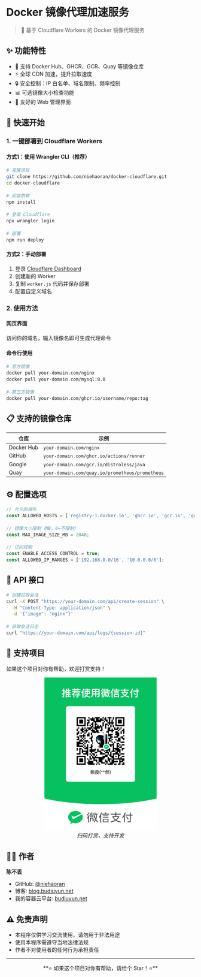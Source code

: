 # Docker 镜像代理加速服务

> 🚀 基于 Cloudflare Workers 的 Docker 镜像代理服务

## ✨ 功能特性

- 🐳 支持 Docker Hub、GHCR、GCR、Quay 等镜像仓库
- ⚡ 全球 CDN 加速，提升拉取速度
- 🔒 安全控制：IP 白名单、域名限制、频率控制
- 📊 可选镜像大小检查功能
- 🎨 友好的 Web 管理界面

## 🚀 快速开始

### 1. 一键部署到 Cloudflare Workers

#### 方式1：使用 Wrangler CLI（推荐）
```bash
# 克隆项目
git clone https://github.com/niehaoran/docker-cloudflare.git
cd docker-cloudflare

# 安装依赖
npm install

# 登录 Cloudflare
npx wrangler login

# 部署
npm run deploy
```

#### 方式2：手动部署
1. 登录 [Cloudflare Dashboard](https://dash.cloudflare.com/)
2. 创建新的 Worker
3. 复制 `worker.js` 代码并保存部署
4. 配置自定义域名

### 2. 使用方法

#### 网页界面
访问你的域名，输入镜像名即可生成代理命令

#### 命令行使用
```bash
# 官方镜像
docker pull your-domain.com/nginx
docker pull your-domain.com/mysql:8.0

# 第三方镜像
docker pull your-domain.com/ghcr.io/username/repo:tag
```

## 📋 支持的镜像仓库

| 仓库 | 示例 |
|------|------|
| Docker Hub | `your-domain.com/nginx` |
| GitHub | `your-domain.com/ghcr.io/actions/runner` |
| Google | `your-domain.com/gcr.io/distroless/java` |
| Quay | `your-domain.com/quay.io/prometheus/prometheus` |

## ⚙️ 配置选项

```javascript
// 允许的域名
const ALLOWED_HOSTS = ['registry-1.docker.io', 'ghcr.io', 'gcr.io', 'quay.io'];

// 镜像大小限制（MB，0=不限制）
const MAX_IMAGE_SIZE_MB = 2048;

// 访问控制
const ENABLE_ACCESS_CONTROL = true;
const ALLOWED_IP_RANGES = ['192.168.0.0/16', '10.0.0.0/8'];
```

## 🔧 API 接口

```bash
# 创建拉取会话
curl -X POST "https://your-domain.com/api/create-session" \
  -H "Content-Type: application/json" \
  -d '{"image": "nginx"}'

# 获取会话日志
curl "https://your-domain.com/api/logs/{session-id}"
```

## 💖 支持项目

如果这个项目对你有帮助，欢迎打赏支持！

<div align="center">
  <img src="images/weixin.png" alt="微信打赏" width="300"/>
  <br>
  <em>扫码打赏，支持开发</em>
</div>

## 👨‍💻 作者

**陈不丢**
- GitHub: [@niehaoran](https://github.com/niehaoran)
- 博客: [blog.budiuyun.net](https://blog.budiuyun.net)
- 我的容器云平台: [budiuyun.net](https://budiuyun.net)

## ⚠️ 免责声明

- 本程序仅供学习交流使用，请勿用于非法用途
- 使用本程序需遵守当地法律法规
- 作者不对使用者的任何行为承担责任

---

<div align="center">
**⭐ 如果这个项目对你有帮助，请给个 Star！⭐**
</div>
